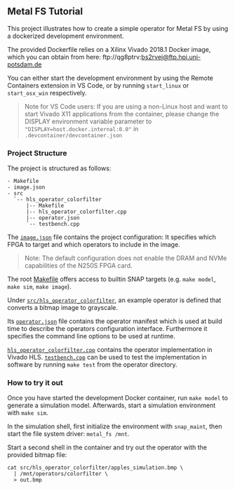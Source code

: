 ## Metal FS Tutorial

This project illustrates how to create a simple operator for Metal FS by using a dockerized development environment.

The provided Dockerfile relies on a Xilinx Vivado 2018.1 Docker image, which you can obtain from here: ftp://qg8ptrv:bs2rvej@ftp.hpi.uni-potsdam.de

You can either start the development environment by using the Remote Containers extension in VS Code, or by running `start_linux` or `start_osx_win` respectively. 
> Note for VS Code users: If you are using a non-Linux host and want to start Vivado X11 applications from the container, please change the DISPLAY environment variable parameter to `"DISPLAY=host.docker.internal:0.0"` in `.devcontainer/devcontainer.json`

### Project Structure

The project is structured as follows:
```
- Makefile
- image.json
- src
  `-- hls_operator_colorfilter
      |-- Makefile
      |-- hls_operator_colorfilter.cpp
      |-- operator.json
      `-- testbench.cpp
```

The [`image.json`](image.json) file contains the project configuration: It specifies which FPGA to target and which operators to include in the image.

> Note: The default configuration does not enable the DRAM and NVMe capabilities of the N250S FPGA card.

The root [Makefile](Makefile) offers access to builtin SNAP targets (e.g. `make model`, `make sim`, `make image`).

Under [`src/hls_operator_colorfilter`](src/hls_operator_colorfilter), an example operator is defined that converts a bitmap image to grayscale.

Its [`operator.json`](src/hls_operator_colorfilter/operator.json) file contains the operator manifest which is used at build time to describe the operators configuration interface. Furthermore it specifies the command line options to be used at runtime.

[`hls_operator_colorfilter.cpp`](src/hls_operator_colorfilter/hls_operator_colorfilter.cpp) contains the operator implementation in Vivado HLS. [`testbench.cpp`](src/hls_operator_colorfilter/testbench.cpp) can be used to test the implementation in software by running `make test` from the operator directory.

### How to try it out

Once you have started the development Docker container, run `make model` to generate a simulation model. Afterwards, start a simulation environment with `make sim`.

In the simulation shell, first initialize the environment with `snap_maint`, then start the file system driver: `metal_fs /mnt`.

Start a second shell in the container and try out the operator with the provided bitmap file:
```
cat src/hls_operator_colorfilter/apples_simulation.bmp \
  | /mnt/operators/colorfilter \
  > out.bmp
```
